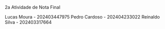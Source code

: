 2a Atividade de Nota Final 

Lucas Moura - 202403447975
Pedro Cardoso - 202404233022
Reinaldo Silva - 202403317664